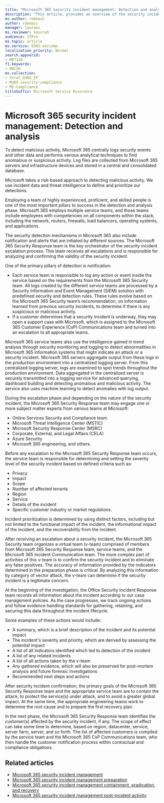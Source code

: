 ```yaml
---
title: "Microsoft 365 security incident management: Detection and analysis"
description: "This article, provides an overview of the security incident management detection and analysis process in Microsoft 365."
ms.author: robmazz
author: robmazz
manager: laurawi
ms.reviewer: sosstah
audience: ITPro
ms.topic: article
ms.service: O365-seccomp
localization_priority: Normal
search.appverid:
- MET150
f1.keywords:
- NOCSH
ms.collection:
- Strat_O365_IP
- M365-security-compliance
- MS-Compliance
titleSuffix: Microsoft Service Assurance
---
```


# Microsoft 365 security incident management: Detection and analysis

To detect malicious activity, Microsoft 365 centrally logs security events and other data and performs various analytical techniques to find anomalous or suspicious activity. Log files are collected from Microsoft 365 servers and infrastructure devices and stored in a central and consolidated database.

Microsoft takes a risk-based approach to detecting malicious activity. We use incident data and threat intelligence to define and prioritize our detections.

Employing a team of highly experienced, proficient, and skilled people is one of the most important pillars to success in the detection and analysis phase. Microsoft 365 employs multiple service teams, and those teams include employees with competencies on all components within the stack, including the network, routers, firewalls, load balancers, operating systems, and applications.

The security detection mechanisms in Microsoft 365 also include notification and alerts that are initiated by different sources. The Microsoft 365 Security Response team is the key orchestrator of the security incident escalation process. This team receives all escalations and is responsible for analyzing and confirming the validity of the security incident.

One of the primary pillars of detection is notification:

- Each service team is responsible to log any action or event inside the service based on the requirements from the Microsoft 365 Security team. All logs created by the different service teams are processed by a Security Information and Event Management (SIEM) solution with predefined security and detection rules. These rules evolve based on the Microsoft 365 Security team’s recommendation, on information learned from previous security incidents, to determine if there is any suspicious or malicious activity.
- If a customer determines that a security incident is underway, they may open a support case with Microsoft, which is assigned to the Microsoft 365 Customer Experience (CxP) Communications team and turned into an escalation to all appropriate teams.

Microsoft 365 service teams also use the intelligence gained in trend analysis through security monitoring and logging to detect abnormalities in Microsoft 365 information systems that might indicate an attack or a security incident. Microsoft 365 servers aggregate output from these logs in the production environment into a centralized logging server. From this centralized logging server, logs are examined to spot trends throughout the production environment. Data aggregated in the centralized server is securely transmitted into a logging service for advanced querying, dashboard building and detecting anomalous and malicious activity. The service also uses machine learning to detect anomalies with log output.

During the escalation phase and depending on the nature of the security incident, the Microsoft 365 Security Response team may engage one or more subject matter experts from various teams at Microsoft:

- Online Services Security and Compliance team
- Microsoft Threat Intelligence Center (MSTIC)
- Microsoft Security Response Center (MSRC)
- Corporate, External, and Legal Affairs (CELA)
- Azure Security
- Microsoft 365 engineering, and others.

Before any escalation to the Microsoft 365 Security Response team occurs, the service team is responsible for determining and setting the severity level of the security incident based on defined criteria such as:

- Privacy
- Impact
- Scope
- Number of affected tenants
- Region
- Service
- Details of the incident
- Specific customer industry or market regulations.

Incident prioritization is determined by using distinct factors, including but not limited to the functional impact of the incident, the informational impact of the incident, and the recoverability from the incident.

After receiving an escalation about a security incident, the Microsoft 365 Security team organizes a virtual team (v-team) comprised of members from Microsoft 365 Security Response team, service teams, and the Microsoft 365 Incident Communication team. The more complex part of activities of this v-team is to confirm the security incident and to eliminate any false positives. The accuracy of information provided by the indicators determined in the preparation phase is critical. By analyzing this information by category of vector attack, the v-team can determine if the security incident is a legitimate concern.

At the beginning of the investigation, the Office Security Incident Response team records all information about the incident according to our case management policies. As the case progresses, we track ongoing actions and follow evidence handling standards for gathering, retaining, and securing this data throughout the incident lifecycle.

Some examples of these actions would include:

- A summary, which is a brief description of the incident and its potential impact
- The incident's severity and priority, which are derived by assessing the potential impact
- A list of all indicators identified which led to detection of the incident
- A list of any related incidents
- A list of all actions taken by the v-team
- Any gathered evidence, which will also be preserved for post-mortem analysis and future forensic investigations
- Recommended next steps and actions

After security incident confirmation, the primary goals of the Microsoft 365 Security Response team and the appropriate service team are to contain the attack, to protect the service(s) under attack, and to avoid a greater global impact. At the same time, the appropriate engineering teams work to determine the root cause and to prepare the first recovery plan.

In the next phase, the Microsoft 365 Security Response team identifies the customer(s) affected by the security incident, if any. The scope of effect can take some time to determine, based on region, datacenter, service, server farm, server, and so forth. The list of affected customers is compiled by the service team and the Microsoft 365 CxP Communications team, who then handle the customer notification process within contractual and compliance obligations.

## Related articles

- [Microsoft 365 security incident management](assurance-security-incident-management.md)
- [Microsoft 365 security incident management preparation](assurance-sim-preparation.md)
- [Microsoft 365 security incident management containment, eradication, and recovery](assurance-sim-containment-eradication-recovery.md)
- [Microsoft 365 security incident management post-incident activity](assurance-sim-post-incident-activity.md)
